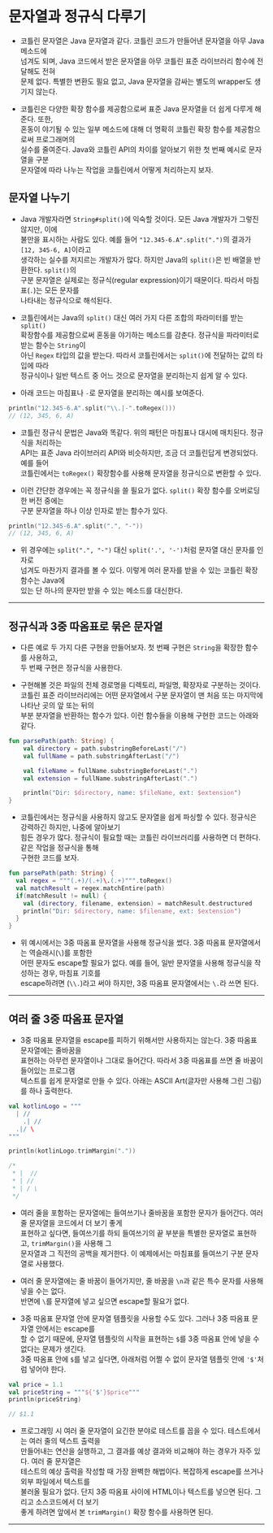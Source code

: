 # 문자열과 정규식 다루기

- 코틀린 문자열은 Java 문자열과 같다. 코틀린 코드가 만들어낸 문자열을 아무 Java 메소드에  
  넘겨도 되며, Java 코드에서 받은 문자열을 아무 코틀린 표준 라이브러리 함수에 전달해도 전혀  
  문제 없다. 특별한 변환도 필요 없고, Java 문자열을 감싸는 별도의 wrapper도 생기지 않는다.

- 코틀린은 다양한 확장 함수를 제공함으로써 표준 Java 문자열을 더 쉽게 다루게 해준다. 또한,  
  혼동이 야기될 수 있는 일부 메소드에 대해 더 명확히 코틀린 확장 함수를 제공함으로써 프로그래머의  
  실수를 줄여준다. Java와 코틀린 API의 차이를 알아보기 위한 첫 번째 예시로 문자열을 구분  
  문자열에 따라 나누는 작업을 코틀린에서 어떻게 처리하는지 보자.

## 문자열 나누기

- Java 개발자라면 `String#split()`에 익숙할 것이다. 모든 Java 개발자가 그렇진 않지만, 이에  
  불만을 표시하는 사람도 있다. 예를 들어 `"12.345-6.A".split(".")`의 결과가 `[12, 345-6, A]`이라고  
  생각하는 실수를 저지르는 개발자가 많다. 하지만 Java의 `split()`은 빈 배열을 반환한다. `split()`의  
  구분 문자열은 실제로는 정규식(regular expression)이기 때문이다. 따라서 마침표(`.`)는 모든 문자를  
  나타내는 정규식으로 해석된다.

- 코틀린에서는 Java의 `split()` 대신 여러 가지 다른 조합의 파라미터를 받는 `split()`  
  확장함수를 제공함으로써 혼동을 야기하는 메소드를 감춘다. 정규식을 파라미터로 받는 함수는 `String`이  
  아닌 `Regex` 타입의 값을 받는다. 따라서 코틀린에서는 `split()`에 전달하는 값의 타입에 따라  
  정규식이나 일반 텍스트 중 어느 것으로 문자열을 분리하는지 쉽게 알 수 있다.

- 아래 코드는 마침표나 `-`로 문자열을 분리하는 예시를 보여준다.

```kt
println("12.345-6.A".split("\\.|-".toRegex()))
// (12, 345, 6, A)
```

- 코틀린 정규식 문법은 Java와 똑같다. 위의 패턴은 마침표나 대시에 매치된다. 정규식을 처리하는  
  API는 표준 Java 라이브러리 API와 비슷하지만, 조금 더 코틀린답게 변경되었다. 예를 들어  
  코틀린에서는 `toRegex()` 확장함수를 사용해 문자열을 정규식으로 변환할 수 있다.

- 이런 간단한 경우에는 꼭 정규식을 쓸 필요가 없다. `split()` 확장 함수를 오버로딩한 버전 중에는  
  구분 문자열을 하나 이상 인자로 받는 함수가 있다.

```kt
println("12.345-6.A".split(".", "-"))
// (12, 345, 6, A)
```

- 위 경우에는 `split(".", "-")` 대신 `split('.', '-')`처럼 문자열 대신 문자를 인자로  
  넘겨도 마찬가지 결과를 볼 수 있다. 이렇게 여러 문자를 받을 수 있는 코틀린 확장 함수는 Java에  
  있는 단 하나의 문자만 받을 수 있는 메소드를 대신한다.

---

## 정규식과 3중 따옴표로 묶은 문자열

- 다른 예로 두 가지 다른 구현을 만들어보자. 첫 번째 구현은 `String`을 확장한 함수를 사용하고,  
  두 번째 구현은 정규식을 사용한다.

- 구현해볼 것은 파일의 전체 경로명을 디렉토리, 파일명, 확장자로 구분하는 것이다.  
  코틀린 표준 라이브러리에는 어떤 문자열에서 구분 문자열이 맨 처음 또는 마지막에 나타난 곳의 앞 또는 뒤의  
  부분 분자열을 반환하는 함수가 있다. 이런 함수들을 이용해 구현한 코드는 아래와 같다.

```kt
fun parsePath(path: String) {
    val directory = path.substringBeforeLast("/")
    val fullName = path.substringAfterLast("/")

    val fileName = fullName.substringBeforeLast(".")
    val extension = fullName.substringAfterLast(".")

    println("Dir: $directory, name: $fileName, ext: $extension")
}
```

- 코틀린에서는 정규식을 사용하지 않고도 문자열을 쉽게 파싱할 수 있다. 정규식은 강력하긴 하지만, 나중에 알아보기  
  힘든 경우가 많다. 정규식이 필요할 때는 코틀린 라이브러리를 사용하면 더 편하다. 같은 작업을 정규식을 통해  
  구현한 코드를 보자.

```kt
fun parsePath(path: String) {
  val regex = """(.+)/(.+)\.(.+)""".toRegex()
  val matchResult = regex.matchEntire(path)
  if(matchResult != null) {
    val (directory, filename, extension) = matchResult.destructured
    println("Dir: $directory, name: $filename, ext: $extension")
  }
}
```

- 위 예시에서는 3중 따옴표 문자열을 사용해 정규식을 썼다. 3중 따옴표 문자열에서는 역슬래시(`\`)를 포함한  
  어떤 문자도 escape할 필요가 없다. 예를 들어, 일반 문자열을 사용해 정규식을 작성하는 경우, 마침표 기호를  
  escape하려면 (`\\.`)라고 써야 하지만, 3중 따옴표 문자열에서는 `\.`라 쓰면 된다.

---

## 여러 줄 3중 따옴표 문자열

- 3중 따옴표 문자열을 escape를 피하기 위해서만 사용하지는 않는다. 3중 따옴표 문자열에는 줄바꿈을  
  표현하는 아무런 문자열이나 그대로 들어간다. 따라서 3중 따옴표를 쓰면 줄 바꿈이 들어있는 프로그램  
  텍스트를 쉽게 문자열로 만들 수 있다. 아래는 ASCII Art(글자만 사용해 그린 그림)를 하나 출력한다.

```kt
val kotlinLogo = """
  | //
	.| //
  .|/ \
"""

println(kotlinLogo.trimMargin("."))

/*
 * |  //
 * | //
 * | / \
 */

```

- 여러 줄을 포함하는 문자열에는 들여쓰기나 줄바꿈을 포함한 문자가 들어간다. 여러 줄 문자열을 코드에서 더 보기 좋게  
  표현하고 싶다면, 들여쓰기를 하되 들여쓰기의 끝 부분을 특별한 문자열로 표현하고, `trimMargin()`을 사용해 그  
  문자열과 그 직전의 공백을 제거한다. 이 예제에서는 마침표를 들여쓰기 구분 문자열로 사용했다.

- 여러 줄 문자열에는 줄 바꿈이 들어가지만, 줄 바꿈을 `\n`과 같은 특수 문자를 사용해 넣을 수는 없다.  
  반면에 `\`를 문자열에 넣고 싶으면 escape할 필요가 없다.

- 3중 따옴표 문자열 안에 문자열 템플릿을 사용할 수도 있다. 그러나 3중 따옴표 문자열 안에서는 escape를  
  할 수 없기 때문에, 문자열 템플릿의 시작을 표현하는 `$`를 3중 따옴표 안에 넣을 수 없다는 문제가 생긴다.  
  3중 따옴표 안에 `$`를 넣고 싶다면, 아래처럼 어쩔 수 없이 문자열 템플릿 안에 `'$'`처럼 넣어야 한다.

```kt
val price = 1.1
val priceString = """${'$'}$price"""
println(priceString)

// $1.1
```

- 프로그래밍 시 여러 줄 문자열이 요긴한 분야로 테스트를 꼽을 수 있다. 테스트에서는 여러 줄의 텍스트 출력을  
  만들어내는 연산을 실행하고, 그 결과를 예상 결과와 비교해야 하는 경우가 자주 있다. 여러 줄 문자열은  
  테스트의 예상 출력을 작성할 때 가장 완벽한 해법이다. 복잡하게 escape를 쓰거나 외부 파일에서 텍스트를  
  불러올 필요가 없다. 단지 3중 따옴표 사이에 HTML이나 텍스트를 넣으면 된다. 그리고 소스코드에서 더 보기  
  좋게 하려면 앞에서 본 `trimMargin()` 확장 함수를 사용하면 된다.

---
